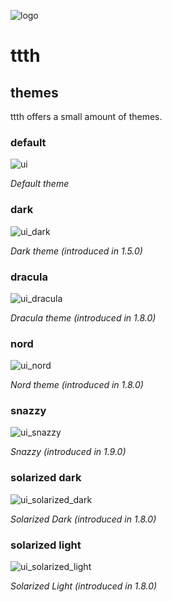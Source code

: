 ![logo](https://raw.githubusercontent.com/yafp/ttth/master/.github/logo/128x128.png)

# ttth

## themes
ttth offers a small amount of themes.

### default

![ui](https://raw.githubusercontent.com/yafp/ttth/master/.github/screenshots/ui_latest.png)

*Default theme*


### dark

![ui_dark](https://raw.githubusercontent.com/yafp/ttth/master/.github/screenshots/ui_latest_dark.png)

*Dark theme (introduced in 1.5.0)*


### dracula

![ui_dracula](https://raw.githubusercontent.com/yafp/ttth/master/.github/screenshots/ui_latest_dracula.png)

*Dracula theme (introduced in 1.8.0)*

### nord

![ui_nord](https://raw.githubusercontent.com/yafp/ttth/master/.github/screenshots/ui_latest_nord.png)

*Nord theme (introduced in 1.8.0)*


### snazzy

![ui_snazzy](https://raw.githubusercontent.com/yafp/ttth/master/.github/screenshots/ui_latest_snazzy.png)

*Snazzy (introduced in 1.9.0)*

### solarized dark

![ui_solarized_dark](https://raw.githubusercontent.com/yafp/ttth/master/.github/screenshots/ui_latest_solarized_dark.png)

*Solarized Dark (introduced in 1.8.0)*

### solarized light

![ui_solarized_light](https://raw.githubusercontent.com/yafp/ttth/master/.github/screenshots/ui_latest_solarized_light.png)

*Solarized Light (introduced in 1.8.0)*
